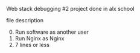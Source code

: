Web stack debugging #2 project done in alx school

file description

0. Run software as another user
1. Run Nginx as Nginx
2. 7 lines or less
